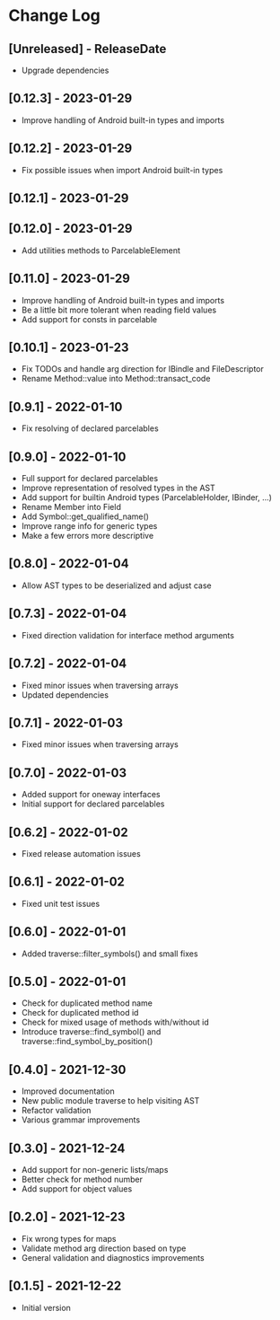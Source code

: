 # Change Log

<!-- next-header -->
## [Unreleased] - ReleaseDate

- Upgrade dependencies

## [0.12.3] - 2023-01-29

- Improve handling of Android built-in types and imports

## [0.12.2] - 2023-01-29

- Fix possible issues when import Android built-in types

## [0.12.1] - 2023-01-29

## [0.12.0] - 2023-01-29

- Add utilities methods to ParcelableElement

## [0.11.0] - 2023-01-29

- Improve handling of Android built-in types and imports
- Be a little bit more tolerant when reading field values
- Add support for consts in parcelable

## [0.10.1] - 2023-01-23

- Fix TODOs and handle arg direction for IBindle and FileDescriptor
- Rename Method::value into Method::transact_code

## [0.9.1] - 2022-01-10

- Fix resolving of declared parcelables

## [0.9.0] - 2022-01-10

- Full support for declared parcelables
- Improve representation of resolved types in the AST
- Add support for builtin Android types (ParcelableHolder, IBinder, ...)
- Rename Member into Field
- Add Symbol::get_qualified_name()
- Improve range info for generic types
- Make a few errors more descriptive

## [0.8.0] - 2022-01-04

- Allow AST types to be deserialized and adjust case

## [0.7.3] - 2022-01-04

- Fixed direction validation for interface method arguments

## [0.7.2] - 2022-01-04

- Fixed minor issues when traversing arrays
- Updated dependencies

## [0.7.1] - 2022-01-03

- Fixed minor issues when traversing arrays

## [0.7.0] - 2022-01-03

- Added support for oneway interfaces
- Initial support for declared parcelables

## [0.6.2] - 2022-01-02

- Fixed release automation issues

## [0.6.1] - 2022-01-02

- Fixed unit test issues

## [0.6.0] - 2022-01-01

- Added traverse::filter_symbols() and small fixes

## [0.5.0] - 2022-01-01

- Check for duplicated method name
- Check for duplicated method id
- Check for mixed usage of methods with/without id
- Introduce traverse::find_symbol() and traverse::find_symbol_by_position()

## [0.4.0] - 2021-12-30

- Improved documentation
- New public module traverse to help visiting AST
- Refactor validation
- Various grammar improvements

## [0.3.0] - 2021-12-24

- Add support for non-generic lists/maps
- Better check for method number
- Add support for object values

## [0.2.0] - 2021-12-23

- Fix wrong types for maps
- Validate method arg direction based on type
- General validation and diagnostics improvements

## [0.1.5] - 2021-12-22

- Initial version

